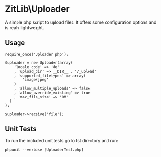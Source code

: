 ZitLib\Uploader
=================

A simple php script to upload files. It offers some configuration options and is realy lightweight.

## Usage

	require_once('Uploader.php');

	$uploader = new Uploader(array(
        'locale_code' => 'de'
        , 'upload_dir' => __DIR__ . '/_upload'
        , 'supported_filetypes' => array(
            'image/jpeg'
        )
        , 'allow_multiple_uploads' => false
        , 'allow_override_existing' => true
        , 'max_file_size' => '8M'
      )
	);

	$uploader->receive('file');


## Unit Tests

To run the included unit tests go to tst directory and run:

	phpunit --verbose [UploaderTest.php]

